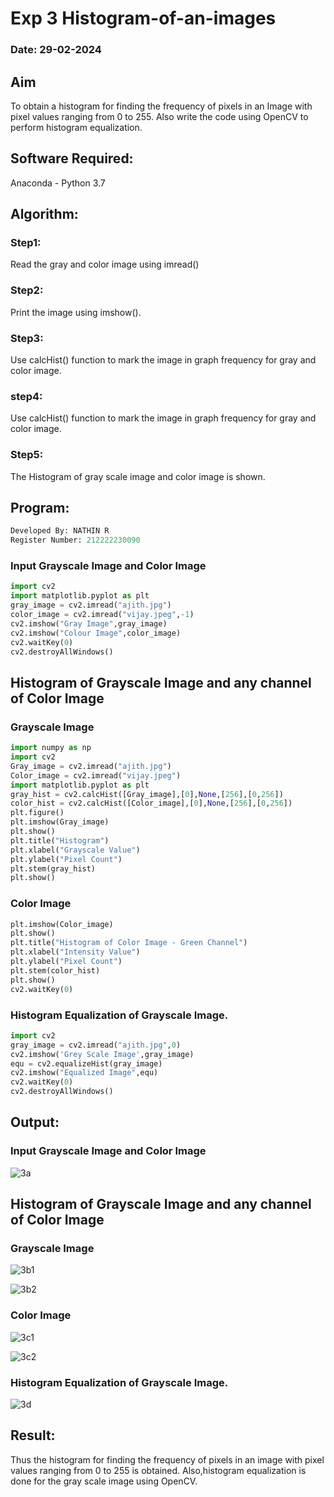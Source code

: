# Exp 3 Histogram-of-an-images
### Date: 29-02-2024
## Aim
To obtain a histogram for finding the frequency of pixels in an Image with pixel values ranging from 0 to 255. Also write the code using OpenCV to perform histogram equalization.

## Software Required:
Anaconda - Python 3.7

## Algorithm:
### Step1:
Read the gray and color image using imread()

### Step2:
Print the image using imshow().



### Step3:
Use calcHist() function to mark the image in graph frequency for gray and color image.

### step4:
Use calcHist() function to mark the image in graph frequency for gray and color image.

### Step5:
The Histogram of gray scale image and color image is shown.


## Program:
```python
Developed By: NATHIN R
Register Number: 212222230090
```
### Input Grayscale Image and Color Image
```python
import cv2
import matplotlib.pyplot as plt
gray_image = cv2.imread("ajith.jpg")
color_image = cv2.imread("vijay.jpeg",-1)
cv2.imshow("Gray Image",gray_image)
cv2.imshow("Colour Image",color_image)
cv2.waitKey(0)
cv2.destroyAllWindows()
```
## Histogram of Grayscale Image and any channel of Color Image
### Grayscale Image
```python
import numpy as np
import cv2
Gray_image = cv2.imread("ajith.jpg")
Color_image = cv2.imread("vijay.jpeg")
import matplotlib.pyplot as plt
gray_hist = cv2.calcHist([Gray_image],[0],None,[256],[0,256])
color_hist = cv2.calcHist([Color_image],[0],None,[256],[0,256])
plt.figure()
plt.imshow(Gray_image)
plt.show()
plt.title("Histogram")
plt.xlabel("Grayscale Value")
plt.ylabel("Pixel Count")
plt.stem(gray_hist)
plt.show()
```

### Color Image
```python
plt.imshow(Color_image)
plt.show()
plt.title("Histogram of Color Image - Green Channel")
plt.xlabel("Intensity Value")
plt.ylabel("Pixel Count")
plt.stem(color_hist)
plt.show()
cv2.waitKey(0)
```
### Histogram Equalization of Grayscale Image.
```python
import cv2
gray_image = cv2.imread("ajith.jpg",0)
cv2.imshow('Grey Scale Image',gray_image)
equ = cv2.equalizeHist(gray_image)
cv2.imshow("Equalized Image",equ)
cv2.waitKey(0)
cv2.destroyAllWindows()
```

## Output:
### Input Grayscale Image and Color Image
![3a](https://github.com/Nethraa24/Histogram-of-an-images/assets/121215786/f6d47cca-b418-4910-b96f-4b953232ecae)


## Histogram of Grayscale Image and any channel of Color Image
### Grayscale Image
![3b1](https://github.com/Nethraa24/Histogram-of-an-images/assets/121215786/214a41b5-a5df-4ea4-9b52-8714e13353f2)

![3b2](https://github.com/Nethraa24/Histogram-of-an-images/assets/121215786/71d756e5-1cf2-41b4-b881-192c321374ce)


### Color Image
![3c1](https://github.com/Nethraa24/Histogram-of-an-images/assets/121215786/7702c233-8a75-4837-890f-5a4ab601c763)

![3c2](https://github.com/Nethraa24/Histogram-of-an-images/assets/121215786/2d3c4e93-df96-485b-8cf3-e6157c1de4f8)

### Histogram Equalization of Grayscale Image.
![3d](https://github.com/Nethraa24/Histogram-of-an-images/assets/121215786/96dbfad7-cefc-4fdf-8998-99f6bb26d0e9)


## Result: 
Thus the histogram for finding the frequency of pixels in an image with pixel values ranging from 0 to 255 is obtained. Also,histogram equalization is done for the gray scale image using OpenCV.
